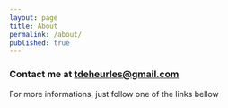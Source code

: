 ```yaml
---
layout: page
title: About
permalink: /about/
published: true
---
```


### Contact me at [tdeheurles@gmail.com](mailto:tdeheurles@gmail.com)

For more informations, just follow one of the links bellow